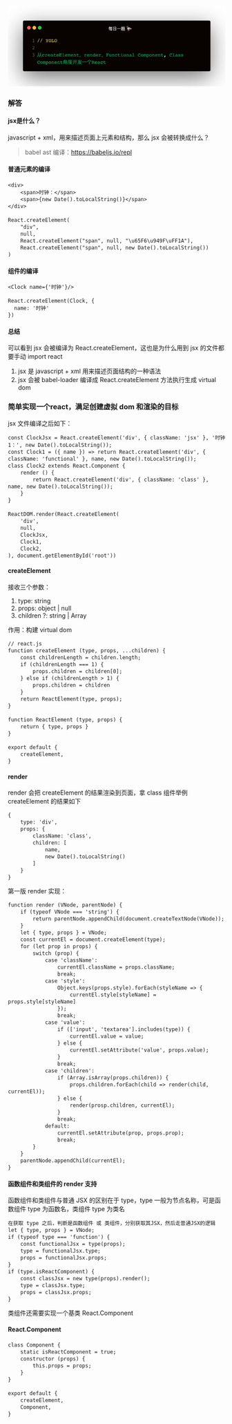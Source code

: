 
![](1.jpeg)

### 解答
#### jsx是什么？
javascript + xml，用来描述页面上元素和结构，那么 jsx 会被转换成什么？
> babel ast 编译：https://babeljs.io/repl

#### 普通元素的编译
```
<div>
    <span>时钟：</span>
    <span>{new Date().toLocalString()}</span>
</div>

React.createElement(
    "div",
    null,
    React.createElement("span", null, "\u65F6\u949F\uFF1A"),
    React.createElement("span", null, new Date().toLocalString())
)
```

#### 组件的编译
```
<Clock name={'时钟'}/>

React.createElement(Clock, {
  name: '时钟'
})
```

#### 总结
可以看到 jsx 会被编译为 React.createElement，这也是为什么用到 jsx 的文件都要手动 import react   

1. jsx 是 javascript + xml 用来描述页面结构的一种语法
2. jsx 会被 babel-loader 编译成 React.createElement 方法执行生成 virtual dom

### 简单实现一个react，满足创建虚拟 dom 和渲染的目标
jsx 文件编译之后如下：
```
const ClockJsx = React.createElement('div', { className: 'jsx' }, '时钟1：', new Date().toLocalString());
const Clock1 = ({ name }) => return React.createElement('div', { className: 'functional' }, name, new Date().toLocalString());
class Clock2 extends React.Component {
    render () {
        return React.createElement('div', { className: 'class' }, name, new Date().toLocalString());
    }
}

ReactDOM.render(React.createElement(
    'div',
    null,
    ClockJsx,
    Clock1,
    Clock2,
), document.getElementById('root'))
```

#### createElement
接收三个参数：
1. type: string
2. props: object | null
3. children ?: string | Array

作用：构建 virtual dom
```
// react.js
function createElement (type, props, ...children) {
    const childrenLength = children.length;
    if (childrenLength === 1) {
        props.children = children[0];
    } else if (childrenLength > 1) {
        props.children = children
    }
    return ReactElement(type, props);
}

function ReactElement (type, props) {
    return { type, props }
}

export default {
    createElement,
}
```

#### render
render 会把 createElement 的结果渲染到页面，拿 class 组件举例 createElement 的结果如下
```
{
    type: 'div',
    props: {
        className: 'class',
        children: [
            name,
            new Date().toLocalString()
        ]
    }
}
```

第一版 render 实现：
```
function render (VNode, parentNode) {
    if (typeof VNode === 'string') {
        return parentNode.appendChild(document.createTextNode(VNode));
    }
    let { type, props } = VNode;
    const currentEl = document.createElement(type);
    for (let prop in props) {
        switch (prop) {
            case 'className':
                currentEl.className = props.className;
                break;
            case 'style':
                Object.keys(props.style).forEach(styleName => {
                    currentEl.style[styleName] = props.style[styleName]
                });
                break;
            case 'value':
                if (['input', 'textarea'].includes(type)) {
                    currentEl.value = value;
                } else {
                    currentEl.setAttribute('value', props.value);
                }
                break;
            case 'children':
                if (Array.isArray(props.children)) {
                    props.children.forEach(child => render(child, currentEl));
                } else {
                    render(prosp.children, currentEl);
                }
                break;
            default:
                currentEl.setAttribute(prop, props.prop);
                break;
        }
    }
    parentNode.appendChild(currentEl);
}
```

#### 函数组件和类组件的 render 支持
函数组件和类组件与普通 JSX 的区别在于 type，type 一般为节点名称，可是函数组件 type 为函数名，类组件 type 为类名   
```
在获取 type 之后，判断是函数组件 或 类组件，分别获取其JSX，然后走普通JSX的逻辑
let { type, props } = VNode;
if (typeof type === 'function') {
    const functionalJsx = type(props);
    type = functionalJsx.type;
    props = functionalJsx.props;
}
if (type.isReactComponent) {
    const classJsx = new type(props).render();
    type = classJsx.type;
    props = classJsx.props;
}
```    

类组件还需要实现一个基类 React.Component

#### React.Component
```
class Component {
    static isReactComponent = true;
    constructor (props) {
        this.props = props;
    }
}

export default {
    createElement,
    Component,
}
```